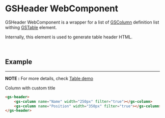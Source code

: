 # GSHeader WebComponent

GSHeader WebComponent is a wrapper for a list of [GSColumn](GSColumn.md) definition list withing [GSTable](GSTable.md) element. 

Internally, this element is used to generate table header HTML.

<br>

## Example
---
 
**NOTE :** 
For more details, check [Table demo](../../demos/table/)

Column with custom title

```html
<gs-header>
    <gs-column name="Name" width="250px" filter="true"></gs-column>
    <gs-column name="Position" width="350px" filter="true"></gs-column>
</gs-header>
```



